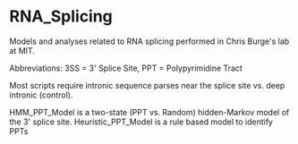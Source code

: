 # RNA_Splicing
Models and analyses related to RNA splicing performed in Chris Burge's lab at MIT.

Abbreviations: 3SS = 3' Splice Site, PPT = Polypyrimidine Tract

Most scripts require intronic sequence parses near the splice site vs. deep intronic (control).

HMM_PPT_Model is a two-state (PPT vs. Random) hidden-Markov model of the 3' splice site. 
Heuristic_PPT_Model is a rule based model to identify PPTs
